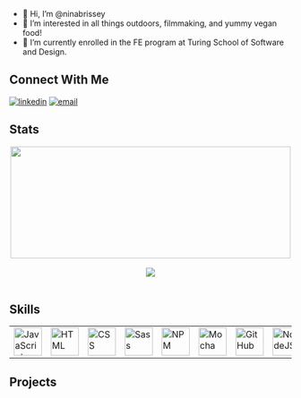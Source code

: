 - 👋   Hi, I’m @ninabrissey
- 👀   I’m interested in all things outdoors, filmmaking, and yummy vegan food! 
- 🌱   I’m currently enrolled in the FE program at Turing School of Software and Design.

## Connect With Me

<section align="left">
  <a href="https://www.linkedin.com/in/ninabrissey/"><img alt="linkedin"  src="https://img.shields.io/badge/-LinkedIn-black.svg?style=for-the-badge&logo=linkedin&colorB=1C5D99"/></a>
  <a href="mailto:nbrissey@@gmail.com"><img alt="email" src="https://img.shields.io/badge/-Email-f2c236.svg?style=for-the-badge&colorB=0078D4" /></a>
</section>

## Stats
<section align="center">
  <div>
    <a href="https://github.com/ninabrissey/github-readme-stats">
      <img src="https://github-readme-stats.vercel.app/api?username=ninabrissey&show_icons=true&theme=vue-dark" align="center" height="200" width="500" />
    </a>
  </div><br/>
  <div>
    <a href="https://github.com/ninabrissey/github-readme-stats">
      <img src="https://github-readme-stats.vercel.app/api/top-langs/?username=ninabrissey&layout=compact&theme=vue-dark" align="center" />
    </a>
  </div>
</section><br/>

## Skills
<table align="center">
     <tr>
        <td><img src="https://github.com/tkswann2/tech-logos/blob/master/jslogo.png" alt="JavaScript" width="50" height="auto" /></td>
        <td><img src="https://github.com/tkswann2/tech-logos/blob/master/html5.png" alt="HTML" width="50" height="auto" /></td>
        <td><img src="https://github.com/tkswann2/tech-logos/blob/master/css3.png" alt="CSS" width="50" height="auto" /></td>
        <td><img src="https://github.com/tkswann2/tech-logos/blob/master/sass.png" alt="Sass" width="50" height="auto" /></td>
        <td><img src="https://github.com/tkswann2/tech-logos/blob/master/npm.png" alt="NPM" width="50" height="auto" /></td>
        <td><img src="https://github.com/tkswann2/tech-logos/blob/master/mocha.png" alt="Mocha" width="50" height="auto" /></td>
        <td><img src="https://github.com/tkswann2/tech-logos/blob/master/github.png" alt="GitHub" width="50" height="auto" /></td>
        <td><img src="https://github.com/tkswann2/tech-logos/blob/master/nodejs.png" alt="NodeJS" width="50" height="auto" /></td>
    </tr>
 </table>

## Projects
